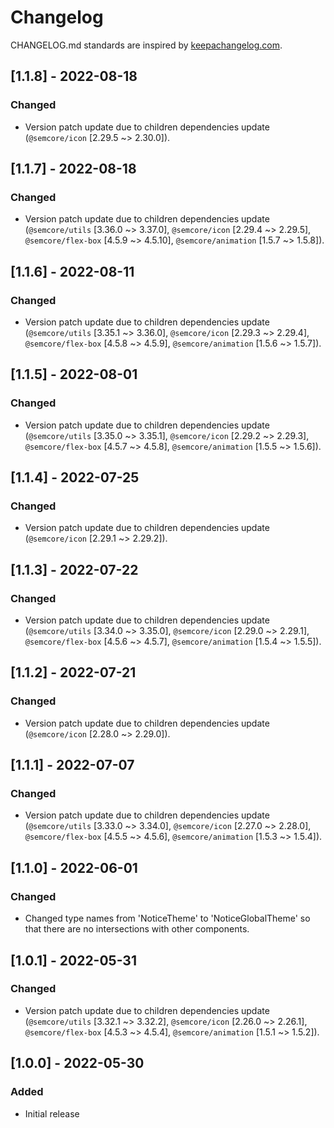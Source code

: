 # Changelog

CHANGELOG.md standards are inspired by [keepachangelog.com](https://keepachangelog.com/en/1.0.0/).

## [1.1.8] - 2022-08-18

### Changed

- Version patch update due to children dependencies update (`@semcore/icon` [2.29.5 ~> 2.30.0]).

## [1.1.7] - 2022-08-18

### Changed

- Version patch update due to children dependencies update (`@semcore/utils` [3.36.0 ~> 3.37.0], `@semcore/icon` [2.29.4 ~> 2.29.5], `@semcore/flex-box` [4.5.9 ~> 4.5.10], `@semcore/animation` [1.5.7 ~> 1.5.8]).

## [1.1.6] - 2022-08-11

### Changed

- Version patch update due to children dependencies update (`@semcore/utils` [3.35.1 ~> 3.36.0], `@semcore/icon` [2.29.3 ~> 2.29.4], `@semcore/flex-box` [4.5.8 ~> 4.5.9], `@semcore/animation` [1.5.6 ~> 1.5.7]).

## [1.1.5] - 2022-08-01

### Changed

- Version patch update due to children dependencies update (`@semcore/utils` [3.35.0 ~> 3.35.1], `@semcore/icon` [2.29.2 ~> 2.29.3], `@semcore/flex-box` [4.5.7 ~> 4.5.8], `@semcore/animation` [1.5.5 ~> 1.5.6]).

## [1.1.4] - 2022-07-25

### Changed

- Version patch update due to children dependencies update (`@semcore/icon` [2.29.1 ~> 2.29.2]).

## [1.1.3] - 2022-07-22

### Changed

- Version patch update due to children dependencies update (`@semcore/utils` [3.34.0 ~> 3.35.0], `@semcore/icon` [2.29.0 ~> 2.29.1], `@semcore/flex-box` [4.5.6 ~> 4.5.7], `@semcore/animation` [1.5.4 ~> 1.5.5]).

## [1.1.2] - 2022-07-21

### Changed

- Version patch update due to children dependencies update (`@semcore/icon` [2.28.0 ~> 2.29.0]).

## [1.1.1] - 2022-07-07

### Changed

- Version patch update due to children dependencies update (`@semcore/utils` [3.33.0 ~> 3.34.0], `@semcore/icon` [2.27.0 ~> 2.28.0], `@semcore/flex-box` [4.5.5 ~> 4.5.6], `@semcore/animation` [1.5.3 ~> 1.5.4]).

## [1.1.0] - 2022-06-01

### Changed

- Changed type names from 'NoticeTheme' to 'NoticeGlobalTheme' so that there are no intersections with other components.

## [1.0.1] - 2022-05-31

### Changed

- Version patch update due to children dependencies update (`@semcore/utils` [3.32.1 ~> 3.32.2], `@semcore/icon` [2.26.0 ~> 2.26.1], `@semcore/flex-box` [4.5.3 ~> 4.5.4], `@semcore/animation` [1.5.1 ~> 1.5.2]).

## [1.0.0] - 2022-05-30

### Added

- Initial release
